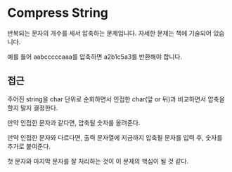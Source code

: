 # Compress String

반복되는 문자의 개수를 세서 압축하는 문제입니다.
자세한 문제는 책에 기술되어 있습니다.

예를 들어 aabcccccaaa를 압축하면 a2b1c5a3를 반환해야 합니다.

## 접근
주어진 string을 char 단위로 순회하면서 인접한 char(앞 or 뒤)과 비교하면서 압축을 할지 말지 결정한다.

만약 인접한 문자과 같다면, 압축될 숫자를 올려준다.

만약 인접한 문자와 다르다면, 출력 문자열에 지금까지 압축될 문자를 입력 후, 숫자를 추가로 붙여준다.

첫 문자와 마지막 문자를 잘 처리하는 것이 이 문제의 핵심이 될 것 같다.  